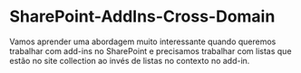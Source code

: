 # SharePoint-AddIns-Cross-Domain
Vamos aprender uma abordagem muito interessante quando queremos trabalhar com add-ins no SharePoint e precisamos trabalhar com listas que estão no site collection ao invés de listas no contexto no add-in.
